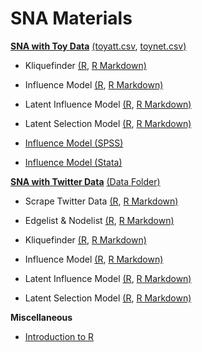 # SNA Materials


[**SNA with Toy Data**](https://github.com/ShimengDai/SNA_Materials/tree/main/Regular)  [(toyatt.csv](https://github.com/ShimengDai/SNA_Materials/blob/main/Regular/toyatt.csv), [toynet.csv)](https://github.com/ShimengDai/SNA_Materials/blob/main/Regular/toynet.csv)

- Kliquefinder [(R](https://github.com/ShimengDai/SNA_Materials/blob/main/Regular/Kliquefinder.R), [R Markdown)](https://github.com/ShimengDai/SNA_Materials/blob/main/Regular/Kliquefinder.Rmd)

- Influence Model [(R](https://github.com/ShimengDai/SNA_Materials/blob/main/Regular/Influence.R), [R Markdown)](https://github.com/ShimengDai/SNA_Materials/blob/main/Regular/Influence.Rmd)

- Latent Influence Model [(R](https://github.com/ShimengDai/SNA_Materials/blob/main/Regular/latent%20Influence.R), [R Markdown)](https://github.com/ShimengDai/SNA_Materials/blob/main/Regular/Latent%20Influence.Rmd)

- Latent Selection Model [(R](https://github.com/ShimengDai/SNA_Materials/blob/main/Regular/latent%20factor%20selection.R), [R Markdown)](https://github.com/ShimengDai/SNA_Materials/blob/main/Regular/Latent%20Selection.Rmd)

- [Influence Model (SPSS)](https://github.com/ShimengDai/SNA_Materials/tree/main/SPSS) 

- [Influence Model (Stata)](https://github.com/ShimengDai/SNA_Materials/tree/main/stata) 




[**SNA with Twitter Data**](https://github.com/ShimengDai/SNA_Materials/tree/main/Twitter) [(Data Folder)](https://github.com/ShimengDai/SNA_Materials/tree/main/Twitter/data)

- Scrape Twitter Data [(R](), [R Markdown)](https://github.com/ShimengDai/SNA_Materials/blob/main/Twitter/Scrape%20Twitter%20Data.Rmd)
 
- Edgelist & Nodelist [(R](), [R Markdown)](https://github.com/ShimengDai/SNA_Materials/blob/main/Twitter/Edgelist_nodelist.Rmd)

- Kliquefinder [(R](), [R Markdown)](https://github.com/ShimengDai/SNA_Materials/blob/main/Twitter/Kliqfinr%20Twitter.Rmd)

- Influence Model [(R](), [R Markdown)](https://github.com/ShimengDai/SNA_Materials/blob/main/Twitter/The%20Influence%20Model.Rmd)
  
- Latent Influence Model [(R](), [R Markdown)](https://github.com/ShimengDai/SNA_Materials/blob/main/Twitter/Latent_Factor_Influence.Rmd)

- Latent Selection Model [(R](), [R Markdown)](https://github.com/ShimengDai/SNA_Materials/blob/main/Twitter/latent_selection.Rmd)


**Miscellaneous**

- [Introduction to R](https://github.com/ShimengDai/SNA_Materials/tree/main/Intro%20to%20R) 
